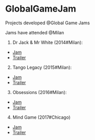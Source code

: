# GlobalGameJam

Projects developed @Global Game Jams

Jams have attended @Milan

1. Dr Jack & Mr White (2014#Milan):  
  - [Jam](http://globalgamejam.org/2014/games/dr-jack-and-mr-white)  
  - [Trailer](https://youtu.be/3YZftkpw864)

2. Tango Legacy (2015#Milan):  
  - [Jam](http://globalgamejam.org/2015/games/tango-legacy)  
  - [Trailer](https://www.youtube.com/watch?v=__DneSSMqfo)

3. Obsessions (2016#Milan):  
  - [Jam](http://globalgamejam.org/2016/games/obsession-0)  
  - [Trailer](https://www.youtube.com/watch?v=x10dBwZFi2Q)
	
4. Mind Game (2017#Chicago)
  - [Jam](http://globalgamejam.org/2016/games/obsession-0)
  - [Trailer](http://globalgamejam.org/2017/games/mind-game)
